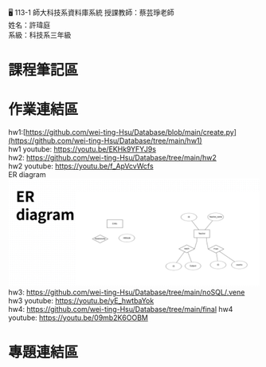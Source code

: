 :desktop_computer: 113-1 師大科技系資料庫系統
授課教師：蔡芸琤老師<br/>
姓名：許瑋庭<br/>
系級：科技系三年級<br/>

# 課程筆記區

# 作業連結區
hw1:[https://github.com/wei-ting-Hsu/Database/blob/main/create.py](https://github.com/wei-ting-Hsu/Database/tree/main/hw1)<br/>
hw1 youtube: https://youtu.be/EKHk9YFYJ9s <br/>
hw2: https://github.com/wei-ting-Hsu/Database/tree/main/hw2 <br/>
hw2 youtube: https://youtu.be/f_ApVcvWcfs <br/>
ER diagram <br/>
![image](https://github.com/wei-ting-Hsu/Database/blob/main/ER.png)
hw3: https://github.com/wei-ting-Hsu/Database/tree/main/noSQL/.vene <br/>
hw3 youtube: https://youtu.be/yE_hwtbaYok <br/>
hw4: https://github.com/wei-ting-Hsu/Database/tree/main/final
hw4 youtube: https://youtu.be/09mb2K6OOBM
# 專題連結區
